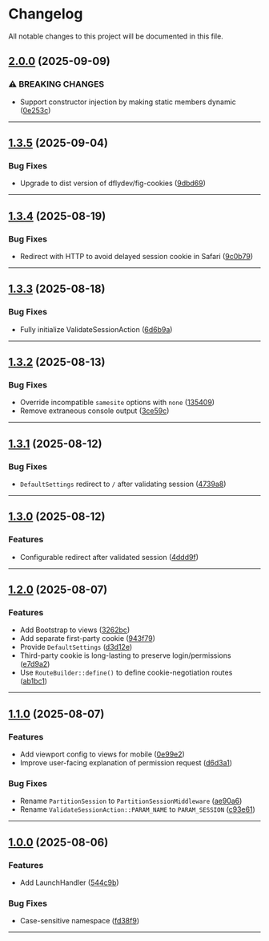 <!--- BEGIN HEADER -->
# Changelog

All notable changes to this project will be documented in this file.
<!--- END HEADER -->

## [2.0.0](https://github.com/groton-school/slim-lti-partitioned-session/compare/v1.3.5...v2.0.0) (2025-09-09)

### ⚠ BREAKING CHANGES

* Support constructor injection by making static members dynamic ([0e253c](https://github.com/groton-school/slim-lti-partitioned-session/commit/0e253c6d133215e5eba94fd77b4cf7d28a69c666))


---

## [1.3.5](https://github.com/groton-school/slim-lti-partitioned-session/compare/v1.3.4...v1.3.5) (2025-09-04)

### Bug Fixes

* Upgrade to dist version of dflydev/fig-cookies ([9dbd69](https://github.com/groton-school/slim-lti-partitioned-session/commit/9dbd69f3fbc7a36c2f5e42a0957a0ffdfc5854ad))


---

## [1.3.4](https://github.com/groton-school/slim-lti-partitioned-session/compare/v1.3.3...v1.3.4) (2025-08-19)

### Bug Fixes

* Redirect with HTTP to avoid delayed session cookie in Safari ([9c0b79](https://github.com/groton-school/slim-lti-partitioned-session/commit/9c0b79dc19a5d2513c0a3e33978e9864aadfc30e))


---

## [1.3.3](https://github.com/groton-school/slim-lti-partitioned-session/compare/v1.3.2...v1.3.3) (2025-08-18)

### Bug Fixes

* Fully initialize ValidateSessionAction ([6d6b9a](https://github.com/groton-school/slim-lti-partitioned-session/commit/6d6b9ad87ba5ab4460f693a6397a2341bebe1ad7))


---

## [1.3.2](https://github.com/groton-school/slim-lti-partitioned-session/compare/v1.3.1...v1.3.2) (2025-08-13)

### Bug Fixes

* Override incompatible `samesite` options with `none` ([135409](https://github.com/groton-school/slim-lti-partitioned-session/commit/13540931cffdda7643c488cd9f4c1c297b8093cd))
* Remove extraneous console output ([3ce59c](https://github.com/groton-school/slim-lti-partitioned-session/commit/3ce59cf7a4bbda91222f9b3132e4ab26d2e85ab6))


---

## [1.3.1](https://github.com/groton-school/slim-lti-partitioned-session/compare/v1.3.0...v1.3.1) (2025-08-12)

### Bug Fixes

* `DefaultSettings` redirect to `/` after validating session ([4739a8](https://github.com/groton-school/slim-lti-partitioned-session/commit/4739a811ae2ee5574bd9ba076e866ef327139717))


---

## [1.3.0](https://github.com/groton-school/slim-lti-partitioned-session/compare/v1.2.0...v1.3.0) (2025-08-12)

### Features

* Configurable redirect after validated session ([4ddd9f](https://github.com/groton-school/slim-lti-partitioned-session/commit/4ddd9fd061e1534f7f3bfe900623e9c1aa009fb2))


---

## [1.2.0](https://github.com/groton-school/slim-lti-partitioned-session/compare/v1.1.0...v1.2.0) (2025-08-07)

### Features

* Add Bootstrap to views ([3262bc](https://github.com/groton-school/slim-lti-partitioned-session/commit/3262bc90fc9b67e5d09c077f0a670b4526b174ce))
* Add separate first-party cookie ([943f79](https://github.com/groton-school/slim-lti-partitioned-session/commit/943f79c93cd36be275e68314bd59a052a7f5dac2))
* Provide `DefaultSettings` ([d3d12e](https://github.com/groton-school/slim-lti-partitioned-session/commit/d3d12e00d0e8a10866f44c922fcb428e1e8f9676))
* Third-party cookie is long-lasting to preserve login/permissions ([e7d9a2](https://github.com/groton-school/slim-lti-partitioned-session/commit/e7d9a2c2131c492119db519c342e423a7b6810d1))
* Use `RouteBuilder::define()` to define cookie-negotiation routes ([ab1bc1](https://github.com/groton-school/slim-lti-partitioned-session/commit/ab1bc1c195f0173bef70edd13f15a384081f2347))


---

## [1.1.0](https://github.com/groton-school/slim-lti-partitioned-session/compare/v1.0.0...v1.1.0) (2025-08-07)

### Features

* Add viewport config to views for mobile ([0e99e2](https://github.com/groton-school/slim-lti-partitioned-session/commit/0e99e26f19caec692f23bd5338d8ff4a0a502eb0))
* Improve user-facing explanation of permission request ([d6d3a1](https://github.com/groton-school/slim-lti-partitioned-session/commit/d6d3a122525c668a8966ab62cc1c5ad34234df70))

### Bug Fixes

* Rename `PartitionSession` to `PartitionSessionMiddleware` ([ae90a6](https://github.com/groton-school/slim-lti-partitioned-session/commit/ae90a66073a12188dae7c84b8630d5857306f619))
* Rename `ValidateSessionAction::PARAM_NAME` to `PARAM_SESSION` ([c93e61](https://github.com/groton-school/slim-lti-partitioned-session/commit/c93e61d0c2863abe6a624f30c7c7e815ca79ee5f))


---

## [1.0.0](https://github.com/groton-school/slim-lti-partitioned-session/compare/e4d134a1a1ae367a7164a8e1d75f0c4646231c38...v1.0.0) (2025-08-06)

### Features

* Add LaunchHandler ([544c9b](https://github.com/groton-school/slim-lti-partitioned-session/commit/544c9b8c4fe43cbacbbc6d6e254ca62467d233c1))

### Bug Fixes

* Case-sensitive namespace ([fd38f9](https://github.com/groton-school/slim-lti-partitioned-session/commit/fd38f9273a6759f0d2db3ffbfd520a181bdcc452))


---

